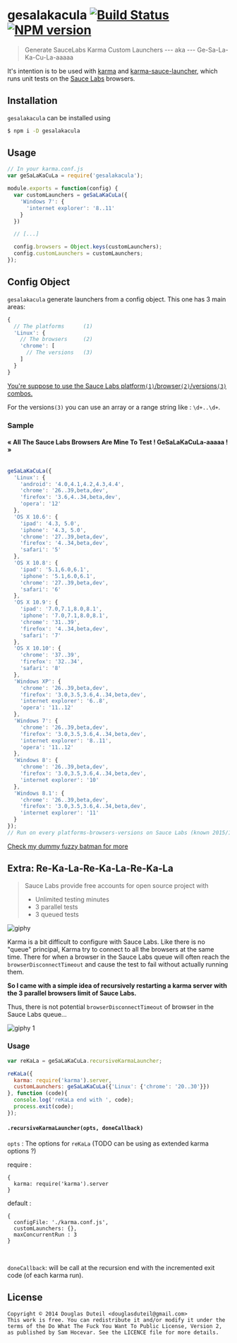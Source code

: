 # gesalakacula [![Build Status][travis-image]][travis-url] [![NPM version][npm-image]][npm-url]

> Generate SauceLabs Karma Custom Launchers --- aka --- Ge-Sa-La-Ka-Cu-La-aaaaa

It's intention is to be used with [karma](http://karma-runner.github.io/) and [karma-sauce-launcher](https://github.com/karma-runner/karma-sauce-launcher), which runs unit tests on the [Sauce Labs](https://saucelabs.com/) browsers.

## Installation

`gesalakacula` can be installed using

```sh
$ npm i -D gesalakacula
```

## Usage

```js
// In your karma.conf.js
var geSaLaKaCuLa = require('gesalakacula');

module.exports = function(config) {
  var customLaunchers = geSaLaKaCuLa({
    'Windows 7': {
      'internet explorer': '8..11'
    }
  })

  // [...]

  config.browsers = Object.keys(customLaunchers);
  config.customLaunchers = customLaunchers;
});
```

## Config Object

`gesalakacula` generate launchers from a config object.
This one has 3 main areas: 

```js
{
  // The platforms      (1)
  'Linux': { 
    // The browsers     (2)
    'chrome': [
      // The versions   (3)
    ]
  }
}
```

[You're suppose to use the Sauce Labs platform`(1)`/browser`(2)`/versions`(3)` combos.](https://saucelabs.com/platforms) 

For the versions`(3)` you can use an array or a range string like : `\d+..\d+`.

### Sample 

#### « All The Sauce Labs Browsers Are Mine To Test ! GeSaLaKaCuLa-aaaaa ! »

<p align="center">
<img src="https://cloud.githubusercontent.com/assets/730511/5579685/fdd5958c-903e-11e4-8110-6fc9de08776d.gif" alt=""/>
</p>

```js
geSaLaKaCuLa({
  'Linux': {
    'android': '4.0,4.1,4.2,4.3,4.4',
    'chrome': '26..39,beta,dev',
    'firefox': '3.6,4..34,beta,dev',
    'opera': '12'
  },
  'OS X 10.6': {
    'ipad': '4.3, 5.0',
    'iphone': '4.3, 5.0',
    'chrome': '27..39,beta,dev',
    'firefox': '4..34,beta,dev',
    'safari': '5'
  },
  'OS X 10.8': {
    'ipad': '5.1,6.0,6.1',
    'iphone': '5.1,6.0,6.1',
    'chrome': '27..39,beta,dev',
    'safari': '6'
  },
  'OS X 10.9': {
    'ipad': '7.0,7.1,8.0,8.1',
    'iphone': '7.0,7.1,8.0,8.1',
    'chrome': '31..39',
    'firefox': '4..34,beta,dev',
    'safari': '7'
  },
  'OS X 10.10': {
    'chrome': '37..39',
    'firefox': '32..34',
    'safari': '8'
  },
  'Windows XP': {
    'chrome': '26..39,beta,dev',
    'firefox': '3.0,3.5,3.6,4..34,beta,dev',
    'internet explorer': '6..8',
    'opera': '11..12'
  },
  'Windows 7': {
    'chrome': '26..39,beta,dev',
    'firefox': '3.0,3.5,3.6,4..34,beta,dev',
    'internet explorer': '8..11',
    'opera': '11..12'
  },
  'Windows 8': {
    'chrome': '26..39,beta,dev',
    'firefox': '3.0,3.5,3.6,4..34,beta,dev',
    'internet explorer': '10'
  },
  'Windows 8.1': {
    'chrome': '26..39,beta,dev',
    'firefox': '3.0,3.5,3.6,4..34,beta,dev',
    'internet explorer': '11'
  }
});
// Run on every platforms-browsers-versions on Sauce Labs (known 2015/1/1)
```

[Check my dummy fuzzy batman for more](https://github.com/douglasduteil/dummy-fuzzy-batman)

## Extra: Re-Ka-La-Re-Ka-La-Re-Ka-La

> Sauce Labs provide free accounts for open source project with
> - Unlimited testing minutes
> - 3 parallel tests
> - 3 queued tests

![giphy](https://cloud.githubusercontent.com/assets/730511/5900580/309f3842-a56b-11e4-8186-a4e5614ec9d4.gif)

Karma is a bit difficult to configure with Sauce Labs. Like there is no "queue" principal, Karma try to connect to all the browsers at the same time. There for when a browser in the Sauce Labs queue will often reach the `browserDisconnectTimeout` and cause the test to fail without actually running them.

**So I came with a simple idea of recursively restarting a karma server with the 3 parallel browsers limit of  Sauce Labs.**

Thus, there is not potential `browserDisconnectTimeout` of browser in the Sauce Labs queue...

![giphy 1](https://cloud.githubusercontent.com/assets/730511/5900864/b04543c8-a56d-11e4-9abb-01b5279d50b8.gif)

### Usage

```js
var reKaLa = geSaLaKaCuLa.recursiveKarmaLauncher;

reKaLa({
  karma: require('karma').server,
  customLaunchers: geSaLaKaCuLa({'Linux': {'chrome': '20..30'}})
}, function (code){
  console.log('reKaLa end with ', code);
  process.exit(code);
});
```

#### `.recursiveKarmaLauncher(opts, doneCallback)`

`opts` : The options for `reKaLa`
(TODO can be using as extended karma options ?)

require :
```
{
  karma: require('karma').server
}
```
default :
```
{
  configFile: './karma.conf.js',
  customLaunchers: {},
  maxConcurrentRun : 3
}
```

<br>

`doneCallback`: will be call at the recursion end with the incremented exit code (of each karma run).


## License

    Copyright © 2014 Douglas Duteil <douglasduteil@gmail.com>
    This work is free. You can redistribute it and/or modify it under the
    terms of the Do What The Fuck You Want To Public License, Version 2,
    as published by Sam Hocevar. See the LICENCE file for more details.

[npm-url]: https://npmjs.org/package/gesalakacula
[npm-image]: http://img.shields.io/npm/v/gesalakacula.svg
[travis-url]: http://travis-ci.org/douglasduteil/gesalakacula
[travis-image]: http://travis-ci.org/douglasduteil/gesalakacula.svg?branch=master
